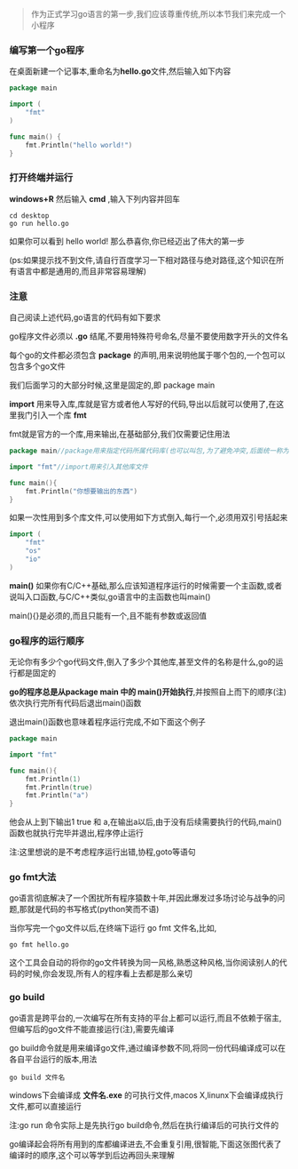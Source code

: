 >作为正式学习go语言的第一步,我们应该尊重传统,所以本节我们来完成一个小程序

### 编写第一个go程序
在桌面新建一个记事本,重命名为**hello.go**文件,然后输入如下内容

```go
package main

import (
    "fmt"
)

func main() {
    fmt.Println("hello world!")
}
```

### 打开终端并运行
**windows+R** 然后输入 **cmd** ,输入下列内容并回车

```shell
cd desktop
go run hello.go
```

如果你可以看到
hello world!
那么恭喜你,你已经迈出了伟大的第一步

(ps:如果提示找不到文件,请自行百度学习一下相对路径与绝对路径,这个知识在所有语言中都是通用的,而且非常容易理解)

### 注意

自己阅读上述代码,go语言的代码有如下要求

go程序文件必须以 **.go** 结尾,不要用特殊符号命名,尽量不要使用数字开头的文件名

每个go的文件都必须包含 **package** 的声明,用来说明他属于哪个包的,一个包可以包含多个go文件

我们后面学习的大部分时候,这里是固定的,即 package main

**import** 用来导入库,库就是官方或者他人写好的代码,导出以后就可以使用了,在这里我门引入一个库 **fmt**

fmt就是官方的一个库,用来输出,在基础部分,我们仅需要记住用法 

```go
package main//package用来指定代码所属代码库(也可以叫包,为了避免冲突,后面统一称为库)

import "fmt"//import用来引入其他库文件

func main(){
    fmt.Println("你想要输出的东西")
}

```

如果一次性用到多个库文件,可以使用如下方式倒入,每行一个,必须用双引号括起来
```go
import (
    "fmt"
    "os"
    "io"
)

```

**main()** 如果你有C/C++基础,那么应该知道程序运行的时候需要一个主函数,或者说叫入口函数,与C/C++类似,go语言中的主函数也叫main()

main(){}是必须的,而且只能有一个,且不能有参数或返回值

### go程序的运行顺序

无论你有多少个go代码文件,倒入了多少个其他库,甚至文件的名称是什么,go的运行都是固定的

**go的程序总是从package main 中的 main()开始执行**,并按照自上而下的顺序(注)依次执行完所有代码后退出main()函数

退出main()函数也意味着程序运行完成,不如下面这个例子

```go
package main

import "fmt"

func main(){
    fmt.Println(1)
    fmt.Println(true)
    fmt.Println("a")
}

```
他会从上到下输出1 true 和 a,在输出a以后,由于没有后续需要执行的代码,main()函数也就执行完毕并退出,程序停止运行


注:这里想说的是不考虑程序运行出错,协程,goto等语句

### go fmt大法

go语言彻底解决了一个困扰所有程序猿数十年,并因此爆发过多场讨论与战争的问题,那就是代码的书写格式(python笑而不语)

当你写完一个go文件以后,在终端下运行 go fmt 文件名,比如,


```shell
go fmt hello.go

```

这个工具会自动的将你的go文件转换为同一风格,熟悉这种风格,当你阅读别人的代码的时候,你会发现,所有人的程序看上去都是那么亲切

### go build

go语言是跨平台的,一次编写在所有支持的平台上都可以运行,而且不依赖于宿主,但编写后的go文件不能直接运行(注),需要先编译

go build命令就是用来编译go文件,通过编译参数不同,将同一份代码编译成可以在各自平台运行的版本,用法

```shell
go build 文件名
```

windows下会编译成 **文件名.exe** 的可执行文件,macos X,linunx下会编译成执行文件,都可以直接运行

注:go run 命令实际上是先执行go build命令,然后在执行编译后的可执行文件的

go编译起会将所有用到的库都编译进去,不会重复引用,很智能,下面这张图代表了编译时的顺序,这个可以等学到后边再回头来理解